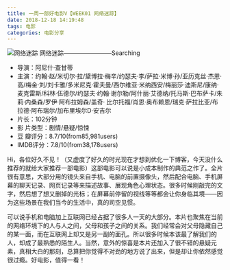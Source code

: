 ```yaml
---
title: 一周一部好电影V【WEEK01 网络迷踪】
date: 2018-12-18 14:19:48
tags: 电影
categories: 电影分享
---
```


![网络迷踪](https://pachiuba.com/img/week01.jpg)
网络迷踪————————Searching


* 导演：阿尼什·查甘蒂
* 主演：约翰·赵/米切尔·拉/黛博拉·梅辛/约瑟夫·李/萨拉·米博·孙/亚历克丝·杰恩·高/梅金·刘/刘卡雅/多米尼克·霍夫曼/西尔维亚·米纳西安/梅丽莎·迪斯尼/康纳·麦克雷斯/科林·伍德尔/约瑟夫·约翰·谢尔勒/阿什丽·艾德纳/托马斯·巴布萨卡/朱莉·内桑森/罗伊·阿布拉姆森/盖奇·
比尔托福/肖恩·奥布赖恩/瑞克·萨拉比亚/布拉德·阿布瑞尔/加布里埃尔D·安吉尔
* 片长：102分钟
* 影 片类型：剧情/悬疑/惊悚
* 豆 瓣评分：8.7/10(from85,981users)
* IMDB评分：7.8/10(from38,178users)

<section class="rnrn"></section>

Hi，各位好久不见！（又虚度了好久的时光现在才想到优化一下博客，今天没什么推荐的就给大家推荐一部电影）这部电影可以说是小成本制作的典范之作了。全片很有意思，大部分用的镜头来自手机、电脑的前置摄像头，然后配合电脑、手机屏幕的聊天记录、网页记录等来描述故事、展现角色心理状态。很多时候刚敲完的文字，然后想了想又删掉的光标；在屏幕前停留的视线等等都会让你身临其境——因为这些场景在我们当今的生活中，真的司空见惯。

可以说手机和电脑加上互联网已经占据了很多人一天的大部分。本片也聚焦在当前的网络环境下的人与人之间，父母和孩子之间的关系。我们经常会对父母隐藏自己的某一面，而在互联网上却又是另一副的面孔。所以很多时候本该最了解我们的人，却成了最熟悉的陌生人。当然，意外的惊喜是本片还加入了很不错的悬疑元素，真相大白的那刻，总算把你觉得不对劲的地方说了出来，但是却让你依然感觉很过瘾。好电影，值得一看！


